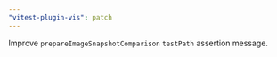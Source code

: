 ```yaml
---
"vitest-plugin-vis": patch
---
```


Improve `prepareImageSnapshotComparison` `testPath` assertion message.
